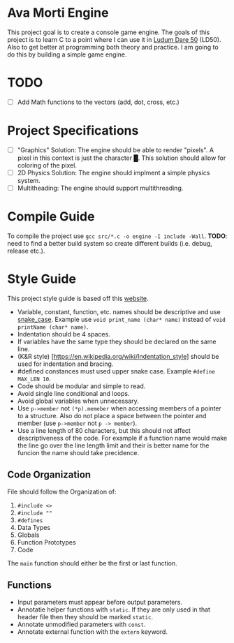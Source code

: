 # Ava Morti Engine
This project goal is to create a console game engine. The goals of this project is to learn C to a point where I can use it in [Ludum Dare 50](https://ldjam.com/) (LD50). Also to get better at programming both theory and practice. I am going to do this by building a simple game engine.

# **TODO**
- [ ] Add Math functions to the vectors (add, dot, cross, etc.)

# Project Specifications
- [ ] "Graphics" Solution: The engine should be able to render "pixels". A pixel in this context is just the character █. This solution should allow for coloring of the pixel.
- [ ] 2D Physics Solution: The engine should implment a simple physics system.
- [ ] Multitheading: The engine should support multithreading.

# Compile Guide
To compile the project use `gcc src/*.c -o engine -I include -Wall`. **TODO**: need to find a better build system so create different builds (i.e. debug, release etc.).

# Style Guide
This project style guide is based off this [website](https://www.cs.umd.edu/~nelson/classes/resources/cstyleguide/).

- Variable, constant, function, etc. names should be descriptive and use [snake_case](https://en.wikipedia.org/wiki/Snake_case). Example use `void print_name (char* name)` instead of `void printName (char* name)`.
- Indentation  should be 4 spaces.
- If variables have the same type they should be declared on the same line.
- (K&R style) [https://en.wikipedia.org/wiki/Indentation_style] should be used for indentation and bracing.
- #defined constances must used upper snake case. Example `#define MAX_LEN 10`.
- Code should be modular and simple to read.
- Avoid single line conditional and loops.
- Avoid global variables when unnecessary.
- Use `p->member` not `(*p).memeber` when accessing members of a pointer to a structure. Also do not place a space between the pointer and member (use `p->member` not `p -> member`).
- Use a line length of 80 characters, but this should not affect descriptiveness  of the code. For example if a function name would make the line go over the line length limit and their is better name for the funcion the name should take precidence.

## Code Organization
File should follow the Organization of:

1. `#include <>`
2. `#include ""`
3. `#defines`
4. Data Types
5. Globals
6. Function Prototypes
7. Code

The `main` function should either be the first or last function.

## Functions
- Input parameters must appear before output parameters.
- Annotatie helper functions with `static`. If they are only used in that header file then they should be marked `static`.
- Annotate unmodified parameters with `const`.
- Annotate external function with the `extern` keyword.